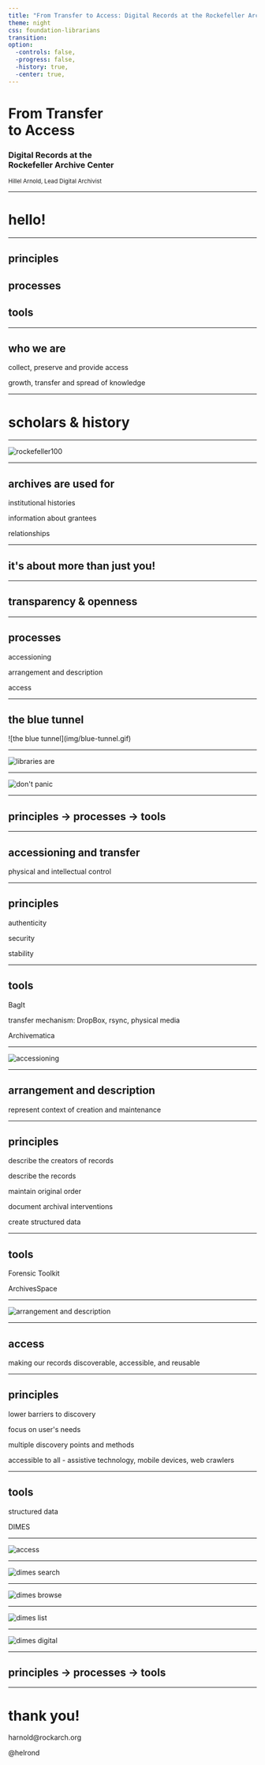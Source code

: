 ```yaml
---
title: "From Transfer to Access: Digital Records at the Rockefeller Archive Center"
theme: night
css: foundation-librarians
transition:
option:
  -controls: false,
  -progress: false,
  -history: true,
  -center: true,
---
```


<h1><span class="principle">From Transfer <br/>to Access</span></h1>
<h3><span class="process">Digital Records at the <br/>Rockefeller Archive Center</span></h3>
<p>
	<small><span class="tool">Hillel Arnold, Lead Digital Archivist</span></small>
</p>

------

<h1><span class="principle">hello!</span></h1>

------

<h2><span class="principle">principles</span></h2>
<h2><span class="process">processes</span></h2>
<h2><span class="tool">tools</span></h2>

------

<h2><span class="principle">who we are</span></h2>
<p class="fragment roll-in">collect, preserve and provide access</p>
<p class="fragment roll-in">growth, transfer and spread of knowledge</p>

------

<h1><span class="principle">scholars</span> <span class="process">&amp;</span> <span class="principle">history</span></h1>

------

![rockefeller100](img/rockefeller100.png)

------

<h2><span class="principle">archives are used for</span></h2>
<p class="fragment roll-in">institutional histories</p>
<p class="fragment roll-in">information about grantees</p>
<p class="fragment roll-in">relationships</p>

------

<h2>it's about <span class="principle">more</span> than just you!</h2>

------

<h2><span class="principle">transparency</span> <span class="process">&amp;</span> <span class="principle">openness</span></h2>

------

<h2><span class="process">processes</span></h2>
<p class="fragment roll-in">accessioning</p>
<p class="fragment roll-in">arrangement and description</p>
<p class="fragment roll-in">access</p>

------

<h2><span class="process">the blue tunnel</span></h2>
![the blue tunnel](img/blue-tunnel.gif)

------

![libraries are](img/libraries-are.png)

------

![don't panic](img/dont-panic.gif)

------

<h2><span class="principle">principles</span> &rarr; <span class="process">processes</span> &rarr; <span class="tool">tools</span></h2>

------

<h2><span class="process">accessioning and transfer</span></h2>
<p>physical and intellectual control</p>

------

<h2><span class="principle">principles</h2>
<p class="fragment roll-in">authenticity</p>
<p class="fragment roll-in">security</p>
<p class="fragment roll-in">stability</p>

------

<h2><span class="tool">tools</span></h2>
<p class="fragment roll-in">BagIt</p>
<p class="fragment roll-in">transfer mechanism: DropBox, rsync, physical media</p>
<p class="fragment roll-in">Archivematica</p>

------

![accessioning](img/accessioning.png)

------

<h2><span class="process">arrangement and description</span></h2>
<p>represent context of creation and maintenance</p>

------

<h2><span class="principle">principles</span></h2>
<p class="fragment roll-in">describe the creators of records</p>
<p class="fragment roll-in">describe the records</p>
<p class="fragment roll-in">maintain original order</p>
<p class="fragment roll-in">document archival interventions</p>
<p class="fragment roll-in">create structured data</p>

------

<h2><span class="tool">tools</span></h2>
<p class="fragment roll-in">Forensic Toolkit</p>
<p class="fragment roll-in">ArchivesSpace</p>

------

![arrangement and description](img/arrangement-and-description.png)

------

<h2><span class="process">access</span></h2>
<p>making our records discoverable, accessible, and reusable</p>

------

<h2><span class="principle">principles</span></h2>
<p class="fragment roll-in">lower barriers to discovery</p>
<p class="fragment roll-in">focus on user's needs</p>
<p class="fragment roll-in">multiple discovery points and methods</p>
<p class="fragment roll-in">accessible to all - assistive technology, mobile devices, web crawlers</p>

------

<h2><span class="tool">tools</span></h2>
<p class="fragment roll-in">structured data</p>
<p class="fragment roll-in">DIMES</p>

------

![access](img/access.png)

------

![dimes search](img/dimes-search.png)

------

![dimes browse](img/dimes-browse.png)

------

![dimes list](img/dimes-list.png)

------

![dimes digital](img/dimes-digital.png)

------

<h2><span class="principle">principles</span> &rarr; <span class="process">processes</span> &rarr; <span class="tool">tools</span></h2>

------

<h1><span class="principle">thank you!</span></h1>
<p>harnold@rockarch.org</p>
<p>@helrond</p>
